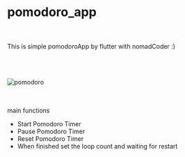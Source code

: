 # pomodoro_app
<br/><br/>
This is simple pomodoroApp by flutter with nomadCoder :)

<br/><br/><br/>
![pomodoro](https://github.com/OwlCJ/PomodoroApp/assets/81318468/0005fd1f-ecb3-42da-b988-05a6a37e30cc)

<br/><br/>
main functions
- Start Pomodoro Timer
- Pause Pomodoro Timer
- Reset Pomodoro Timer
- When finished set the loop count and waiting for restart
